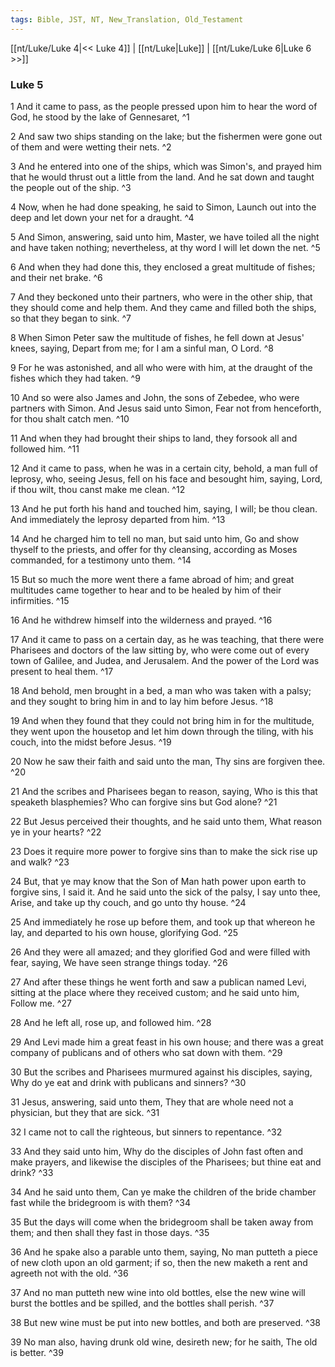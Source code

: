 ```yaml
---
tags: Bible, JST, NT, New_Translation, Old_Testament
---
```


[[nt/Luke/Luke 4|<< Luke 4]] | [[nt/Luke|Luke]] | [[nt/Luke/Luke 6|Luke 6 >>]]

### Luke 5

1 And it came to pass, as the people pressed upon him to hear the word of God, he stood by the lake of Gennesaret,  ^1

2 And saw two ships standing on the lake; but the fishermen were gone out of them and were wetting their nets.  ^2

3 And he entered into one of the ships, which was Simon\'s, and prayed him that he would thrust out a little from the land. And he sat down and taught the people out of the ship.  ^3

4 Now, when he had done speaking, he said to Simon, Launch out into the deep and let down your net for a draught.  ^4

5 And Simon, answering, said unto him, Master, we have toiled all the night and have taken nothing; nevertheless, at thy word I will let down the net.  ^5

6 And when they had done this, they enclosed a great multitude of fishes; and their net brake.  ^6

7 And they beckoned unto their partners, who were in the other ship, that they should come and help them. And they came and filled both the ships, so that they began to sink.  ^7

8 When Simon Peter saw the multitude of fishes, he fell down at Jesus\' knees, saying, Depart from me; for I am a sinful man, O Lord.  ^8

9 For he was astonished, and all who were with him, at the draught of the fishes which they had taken.  ^9

10 And so were also James and John, the sons of Zebedee, who were partners with Simon. And Jesus said unto Simon, Fear not from henceforth, for thou shalt catch men.  ^10

11 And when they had brought their ships to land, they forsook all and followed him.  ^11

12 And it came to pass, when he was in a certain city, behold, a man full of leprosy, who, seeing Jesus, fell on his face and besought him, saying, Lord, if thou wilt, thou canst make me clean.  ^12

13 And he put forth his hand and touched him, saying, I will; be thou clean. And immediately the leprosy departed from him.  ^13

14 And he charged him to tell no man, but said unto him, Go and show thyself to the priests, and offer for thy cleansing, according as Moses commanded, for a testimony unto them.  ^14

15 But so much the more went there a fame abroad of him; and great multitudes came together to hear and to be healed by him of their infirmities.  ^15

16 And he withdrew himself into the wilderness and prayed.  ^16

17 And it came to pass on a certain day, as he was teaching, that there were Pharisees and doctors of the law sitting by, who were come out of every town of Galilee, and Judea, and Jerusalem. And the power of the Lord was present to heal them.  ^17

18 And behold, men brought in a bed, a man who was taken with a palsy; and they sought to bring him in and to lay him before Jesus.  ^18

19 And when they found that they could not bring him in for the multitude, they went upon the housetop and let him down through the tiling, with his couch, into the midst before Jesus.  ^19

20 Now he saw their faith and said unto the man, Thy sins are forgiven thee.  ^20

21 And the scribes and Pharisees began to reason, saying, Who is this that speaketh blasphemies? Who can forgive sins but God alone?  ^21

22 But Jesus perceived their thoughts, and he said unto them, What reason ye in your hearts?  ^22

23 Does it require more power to forgive sins than to make the sick rise up and walk?  ^23

24 But, that ye may know that the Son of Man hath power upon earth to forgive sins, I said it. And he said unto the sick of the palsy, I say unto thee, Arise, and take up thy couch, and go unto thy house.  ^24

25 And immediately he rose up before them, and took up that whereon he lay, and departed to his own house, glorifying God.  ^25

26 And they were all amazed; and they glorified God and were filled with fear, saying, We have seen strange things today.  ^26

27 And after these things he went forth and saw a publican named Levi, sitting at the place where they received custom; and he said unto him, Follow me.  ^27

28 And he left all, rose up, and followed him.  ^28

29 And Levi made him a great feast in his own house; and there was a great company of publicans and of others who sat down with them.  ^29

30 But the scribes and Pharisees murmured against his disciples, saying, Why do ye eat and drink with publicans and sinners?  ^30

31 Jesus, answering, said unto them, They that are whole need not a physician, but they that are sick.  ^31

32 I came not to call the righteous, but sinners to repentance.  ^32

33 And they said unto him, Why do the disciples of John fast often and make prayers, and likewise the disciples of the Pharisees; but thine eat and drink?  ^33

34 And he said unto them, Can ye make the children of the bride chamber fast while the bridegroom is with them?  ^34

35 But the days will come when the bridegroom shall be taken away from them; and then shall they fast in those days.  ^35

36 And he spake also a parable unto them, saying, No man putteth a piece of new cloth upon an old garment; if so, then the new maketh a rent and agreeth not with the old.  ^36

37 And no man putteth new wine into old bottles, else the new wine will burst the bottles and be spilled, and the bottles shall perish.  ^37

38 But new wine must be put into new bottles, and both are preserved.  ^38

39 No man also, having drunk old wine, desireth new; for he saith, The old is better.  ^39

 
